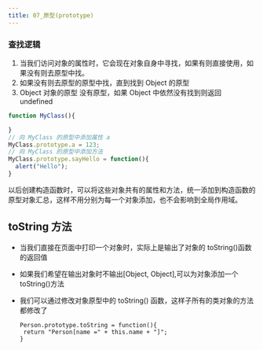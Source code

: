```yaml
---
title: 07_原型(prototype)
---
```

### 查找逻辑

1. 当我们访问对象的属性时，它会现在对象自身中寻找，如果有则直接使用，如果没有则去原型中找。
2. 如果没有则去原型的原型中找，直到找到 Object 的原型
3. Object 对象的原型 没有原型，如果 Object 中依然没有找到则返回 undefined

```js
function MyClass(){

}
// 向 MyClass 的原型中添加属性 a
MyClass.prototype.a = 123;
// 向 MyClass 的原型中添加方法
MyClass.prototype.sayHello = function(){
  alert("Hello");
}
```

以后创建构造函数时，可以将这些对象共有的属性和方法，统一添加到构造函数的原型对象汇总，这样不用分别为每一个对象添加，也不会影响到全局作用域。

## toString 方法

- 当我们直接在页面中打印一个对象时，实际上是输出了对象的 toString()函数的返回值

- 如果我们希望在输出对象时不输出[Object, Object],可以为对象添加一个 toString()方法

- 我们可以通过修改对象原型中的 toString() 函数，这样子所有的类对象的方法都修改了

  ```
  Person.prototype.toString = function(){
   return "Person[name =" + this.name + "]";
  }
  ```
